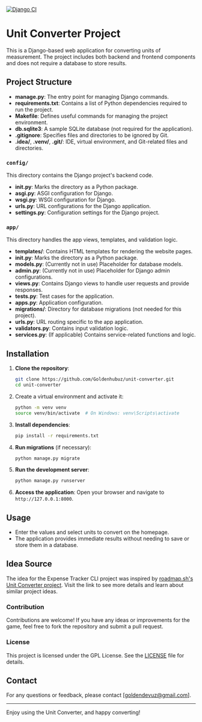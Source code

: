 [![Django CI](https://github.com/Goldenhubuz/unit-converter/actions/workflows/django.yml/badge.svg?branch=main)](https://github.com/Goldenhubuz/unit-converter/actions/workflows/django.yml)

# Unit Converter Project

This is a Django-based web application for converting units of measurement. The project includes both backend and frontend components and does not require a database to store results.

## Project Structure

- **manage.py**: The entry point for managing Django commands.
- **requirements.txt**: Contains a list of Python dependencies required to run the project.
- **Makefile**: Defines useful commands for managing the project environment.
- **db.sqlite3**: A sample SQLite database (not required for the application).
- **.gitignore**: Specifies files and directories to be ignored by Git.
- **.idea/**, **.venv/**, **.git/**: IDE, virtual environment, and Git-related files and directories.

### `config/`

This directory contains the Django project's backend code.

- **__init__.py**: Marks the directory as a Python package.
- **asgi.py**: ASGI configuration for Django.
- **wsgi.py**: WSGI configuration for Django.
- **urls.py**: URL configurations for the Django application.
- **settings.py**: Configuration settings for the Django project.

### `app/`

This directory handles the app views, templates, and validation logic.

- **templates/**: Contains HTML templates for rendering the website pages.
- **__init__.py**: Marks the directory as a Python package.
- **models.py**: (Currently not in use) Placeholder for database models.
- **admin.py**: (Currently not in use) Placeholder for Django admin configurations.
- **views.py**: Contains Django views to handle user requests and provide responses.
- **tests.py**: Test cases for the application.
- **apps.py**: Application configuration.
- **migrations/**: Directory for database migrations (not needed for this project).
- **urls.py**: URL routing specific to the app application.
- **validators.py**: Contains input validation logic.
- **services.py**: (If applicable) Contains service-related functions and logic.

## Installation

1. **Clone the repository**:
    ```bash
    git clone https://github.com/Goldenhubuz/unit-converter.git
    cd unit-converter
    ```

2. Create a virtual environment and activate it:
   ```bash
   python -m venv venv
   source venv/bin/activate  # On Windows: venv\Scripts\activate
   ```

3. **Install dependencies**:
    ```bash
    pip install -r requirements.txt
    ```

4. **Run migrations** (if necessary):
    ```bash
    python manage.py migrate
    ```

5. **Run the development server**:
    ```bash
    python manage.py runserver
    ```

6. **Access the application**:
    Open your browser and navigate to `http://127.0.0.1:8000`.

## Usage

- Enter the values and select units to convert on the homepage.
- The application provides immediate results without needing to save or store them in a database.

## Idea Source

The idea for the Expense Tracker CLI project was inspired by [roadmap.sh's Unit Converter project](https://roadmap.sh/projects/unit-converter). Visit the link to see more details and learn about similar project ideas.

### Contribution

Contributions are welcome! If you have any ideas or improvements for the game, feel free to fork the repository and submit a pull request.

### License

This project is licensed under the GPL License. See the [LICENSE](LICENSE) file for details.

## Contact

For any questions or feedback, please contact [goldendevuz@gmail.com].

---

Enjoy using the Unit Converter, and happy converting!
